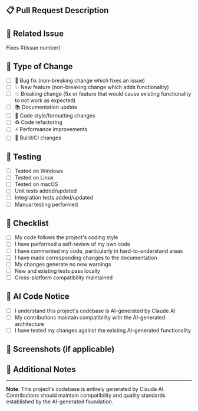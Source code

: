 ## 📋 Pull Request Description

<!-- Please include a summary of the changes and the related issue. -->

## 🔗 Related Issue

Fixes #(issue number)

## 🧪 Type of Change

<!-- Please mark the relevant option with an "x". -->

- [ ] 🐛 Bug fix (non-breaking change which fixes an issue)
- [ ] ✨ New feature (non-breaking change which adds functionality)
- [ ] 💥 Breaking change (fix or feature that would cause existing functionality to not work as expected)
- [ ] 📚 Documentation update
- [ ] 🎨 Code style/formatting changes
- [ ] ♻️ Code refactoring
- [ ] ⚡ Performance improvements
- [ ] 🔧 Build/CI changes

## 🧪 Testing

<!-- Please describe the tests that you ran to verify your changes. -->

- [ ] Tested on Windows
- [ ] Tested on Linux
- [ ] Tested on macOS
- [ ] Unit tests added/updated
- [ ] Integration tests added/updated
- [ ] Manual testing performed

## 📝 Checklist

<!-- Please mark completed items with an "x". -->

- [ ] My code follows the project's coding style
- [ ] I have performed a self-review of my own code
- [ ] I have commented my code, particularly in hard-to-understand areas
- [ ] I have made corresponding changes to the documentation
- [ ] My changes generate no new warnings
- [ ] New and existing tests pass locally
- [ ] Cross-platform compatibility maintained

## 🤖 AI Code Notice

<!-- Please acknowledge the AI-generated nature of this project -->

- [ ] I understand this project's codebase is AI-generated by Claude AI
- [ ] My contributions maintain compatibility with the AI-generated architecture
- [ ] I have tested my changes against the existing AI-generated functionality

## 📸 Screenshots (if applicable)

<!-- Add screenshots to show UI changes or new features -->

## 💬 Additional Notes

<!-- Add any additional notes, concerns, or context here -->

---

**Note**: This project's codebase is entirely generated by Claude AI. Contributions should maintain compatibility and quality standards established by the AI-generated foundation.